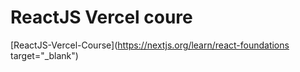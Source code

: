 # ReactJS Vercel coure

[ReactJS-Vercel-Course](https://nextjs.org/learn/react-foundations target="\_blank")
